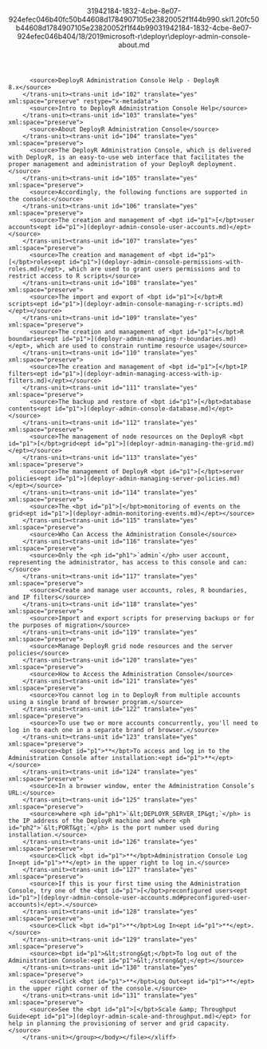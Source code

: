 <?xml version="1.0"?><xliff version="1.2" xmlns="urn:oasis:names:tc:xliff:document:1.2" xmlns:xsi="http://www.w3.org/2001/XMLSchema-instance" xsi:schemaLocation="urn:oasis:names:tc:xliff:document:1.2 xliff-core-1.2-transitional.xsd"><file datatype="xml" original="deployr-admin-console-about.md" source-language="en-US" target-language="en-US"><header><tool tool-id="mdxliff" tool-name="mdxliff" tool-version="1.0-d1654b2" tool-company="Microsoft" /><xliffext:skl_file_name xmlns:xliffext="urn:microsoft:content:schema:xliffextensions">31942184-1832-4cbe-8e07-924efec046b40fc50b44608d1784907105e23820052f1f44b990.skl</xliffext:skl_file_name><xliffext:version xmlns:xliffext="urn:microsoft:content:schema:xliffextensions">1.2</xliffext:version><xliffext:ms.openlocfilehash xmlns:xliffext="urn:microsoft:content:schema:xliffextensions">0fc50b44608d1784907105e23820052f1f44b990</xliffext:ms.openlocfilehash><xliffext:ms.sourcegitcommit xmlns:xliffext="urn:microsoft:content:schema:xliffextensions">31942184-1832-4cbe-8e07-924efec046b4</xliffext:ms.sourcegitcommit><xliffext:ms.lasthandoff xmlns:xliffext="urn:microsoft:content:schema:xliffextensions">04/18/2019</xliffext:ms.lasthandoff><xliffext:ms.openlocfilepath xmlns:xliffext="urn:microsoft:content:schema:xliffextensions">microsoft-r\deployr\deployr-admin-console-about.md</xliffext:ms.openlocfilepath></header><body><group id="content" extype="content"><trans-unit id="101" translate="yes" xml:space="preserve" restype="x-metadata">
          <source>DeployR Administration Console Help - DeployR 8.x</source>
        </trans-unit><trans-unit id="102" translate="yes" xml:space="preserve" restype="x-metadata">
          <source>Intro to DeployR Administration Console Help</source>
        </trans-unit><trans-unit id="103" translate="yes" xml:space="preserve">
          <source>About DeployR Administration Console</source>
        </trans-unit><trans-unit id="104" translate="yes" xml:space="preserve">
          <source>The DeployR Administration Console, which is delivered with DeployR, is an easy-to-use web interface that facilitates the proper management and administration of your DeployR deployment.</source>
        </trans-unit><trans-unit id="105" translate="yes" xml:space="preserve">
          <source>Accordingly, the following functions are supported in the console:</source>
        </trans-unit><trans-unit id="106" translate="yes" xml:space="preserve">
          <source>The creation and management of <bpt id="p1">[</bpt>user accounts<ept id="p1">](deployr-admin-console-user-accounts.md)</ept></source>
        </trans-unit><trans-unit id="107" translate="yes" xml:space="preserve">
          <source>The creation and management of <bpt id="p1">[</bpt>roles<ept id="p1">](deployr-admin-console-permissions-with-roles.md)</ept>, which are used to grant users permissions and to restrict access to R scripts</source>
        </trans-unit><trans-unit id="108" translate="yes" xml:space="preserve">
          <source>The import and export of <bpt id="p1">[</bpt>R scripts<ept id="p1">](deployr-admin-console-managing-r-scripts.md)</ept></source>
        </trans-unit><trans-unit id="109" translate="yes" xml:space="preserve">
          <source>The creation and management of <bpt id="p1">[</bpt>R boundaries<ept id="p1">](deployr-admin-managing-r-boundaries.md)</ept>, which are used to constrain runtime resource usage</source>
        </trans-unit><trans-unit id="110" translate="yes" xml:space="preserve">
          <source>The creation and management of <bpt id="p1">[</bpt>IP filters<ept id="p1">](deployr-admin-managing-access-with-ip-filters.md)</ept></source>
        </trans-unit><trans-unit id="111" translate="yes" xml:space="preserve">
          <source>The backup and restore of <bpt id="p1">[</bpt>database contents<ept id="p1">](deployr-admin-console-database.md)</ept></source>
        </trans-unit><trans-unit id="112" translate="yes" xml:space="preserve">
          <source>The management of node resources on the DeployR <bpt id="p1">[</bpt>grid<ept id="p1">](deployr-admin-managing-the-grid.md)</ept></source>
        </trans-unit><trans-unit id="113" translate="yes" xml:space="preserve">
          <source>The management of DeployR <bpt id="p1">[</bpt>server policies<ept id="p1">](deployr-admin-managing-server-policies.md)</ept></source>
        </trans-unit><trans-unit id="114" translate="yes" xml:space="preserve">
          <source>The <bpt id="p1">[</bpt>monitoring of events on the grid<ept id="p1">](deployr-admin-monitoring-events.md)</ept></source>
        </trans-unit><trans-unit id="115" translate="yes" xml:space="preserve">
          <source>Who Can Access the Administration Console</source>
        </trans-unit><trans-unit id="116" translate="yes" xml:space="preserve">
          <source>Only the <ph id="ph1">`admin`</ph> user account, representing the administrator, has access to this console and can:</source>
        </trans-unit><trans-unit id="117" translate="yes" xml:space="preserve">
          <source>Create and manage user accounts, roles, R boundaries, and IP filters</source>
        </trans-unit><trans-unit id="118" translate="yes" xml:space="preserve">
          <source>Import and export scripts for preserving backups or for the purposes of migration</source>
        </trans-unit><trans-unit id="119" translate="yes" xml:space="preserve">
          <source>Manage DeployR grid node resources and the server policies</source>
        </trans-unit><trans-unit id="120" translate="yes" xml:space="preserve">
          <source>How to Access the Administration Console</source>
        </trans-unit><trans-unit id="121" translate="yes" xml:space="preserve">
          <source>You cannot log in to DeployR from multiple accounts using a single brand of browser program.</source>
        </trans-unit><trans-unit id="122" translate="yes" xml:space="preserve">
          <source>To use two or more accounts concurrently, you'll need to log in to each one in a separate brand of browser.</source>
        </trans-unit><trans-unit id="123" translate="yes" xml:space="preserve">
          <source><bpt id="p1">**</bpt>To access and log in to the Administration Console after installation:<ept id="p1">**</ept></source>
        </trans-unit><trans-unit id="124" translate="yes" xml:space="preserve">
          <source>In a browser window, enter the Administration Console’s URL:</source>
        </trans-unit><trans-unit id="125" translate="yes" xml:space="preserve">
          <source>where <ph id="ph1">`&lt;DEPLOYR_SERVER_IP&gt;`</ph> is the IP address of the DeployR machine and where <ph id="ph2">`&lt;PORT&gt;`</ph> is the port number used during installation.</source>
        </trans-unit><trans-unit id="126" translate="yes" xml:space="preserve">
          <source>Click <bpt id="p1">**</bpt>Administration Console Log In<ept id="p1">**</ept> in the upper right to log in.</source>
        </trans-unit><trans-unit id="127" translate="yes" xml:space="preserve">
          <source>If this is your first time using the Administration Console, try one of the <bpt id="p1">[</bpt>preconfigured users<ept id="p1">](deployr-admin-console-user-accounts.md#preconfigured-user-accounts)</ept>.</source>
        </trans-unit><trans-unit id="128" translate="yes" xml:space="preserve">
          <source>Click <bpt id="p1">**</bpt>Log In<ept id="p1">**</ept>.</source>
        </trans-unit><trans-unit id="129" translate="yes" xml:space="preserve">
          <source><bpt id="p1">&lt;strong&gt;</bpt>To log out of the Administration Console:<ept id="p1">&lt;/strong&gt;</ept></source>
        </trans-unit><trans-unit id="130" translate="yes" xml:space="preserve">
          <source>Click <bpt id="p1">**</bpt>Log Out<ept id="p1">**</ept> in the upper right corner of the console.</source>
        </trans-unit><trans-unit id="131" translate="yes" xml:space="preserve">
          <source>See the <bpt id="p1">[</bpt>Scale &amp; Throughput Guide<ept id="p1">](deployr-admin-scale-and-throughput.md)</ept> for help in planning the provisioning of server and grid capacity.</source>
        </trans-unit></group></body></file></xliff>